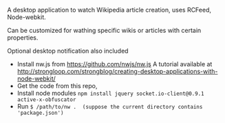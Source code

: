 A desktop application to watch Wikipedia article creation, uses RCFeed, Node-webkit.

Can be customized for wathing specific wikis or articles with certain properties.

Optional desktop notification also included

- Install nw.js from https://github.com/nwjs/nw.js
A tutorial available at http://strongloop.com/strongblog/creating-desktop-applications-with-node-webkit/
- Get the code from this repo,
- Install node modules
   ```npm install jquery socket.io-client@0.9.1 active-x-obfuscator```
- Run ```$ /path/to/nw .  (suppose the current directory contains 'package.json')```
